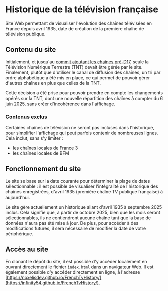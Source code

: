 # Historique de la télévision française

Site Web permettant de visualiser l'évolution des chaînes télévisées en France depuis avril 1935, date de création de la première chaîne de télévision publique.

## Contenu du site

Initialement, et jusqu'au [commit ajoutant les chaînes pré-D17](https://github.com/InFinity54/FrenchTvHistory/commit/ec798766836461cc6f73b398e96a1ab877d973ee), seule la Télévision Numérique Terrestre (TNT) devait être gérée par le site. Finalement, plutôt que d'utiliser le canal de diffusion des chaînes, un tri par ordre alphabétique a été mis en place, ce qui permet de pouvoir gérer d'autres chaînes en plus que celles de la TNT.

Cette décision a été prise pour pouvoir prendre en compte les changements opérés sur la TNT, dont une nouvelle répartition des chaînes à compter du 6 juin 2025, sans créer d'incohérence dans l'affichage.

### Contenus exclus

Certaines chaînes de télévision ne seront pas incluses dans l'historique, pour simplifier l'affichage qui peut parfois contenir de nombreuses lignes. Cela inclut, sans s'y limiter :

* les chaînes locales de France 3
* les chaînes locales de BFM

## Fonctionnement du site

Le site se base sur la date courante pour déterminer la plage de dates sélectionnable : il est possible de visualiser l'intégralité de l'historique des chaînes enregistrées, d'avril 1935 (première chaîne TV publique française) à aujourd'hui.

Le site gère actuellement un historique allant d'avril 1935 à septembre 2025 inclus. Cela signifie que, à partir de octobre 2025, bien que les mois seront sélectionnables, ils ne contiendront aucune chaîne tant que la base de données n'aura pas été mise à jour. De plus, pour accéder à des modifications futures, il sera nécessaire de modifier la date de votre périphérique.

## Accès au site

En clonant le dépôt du site, il est possible d'y accéder localement en ouvrant directement le fichier `index.html` dans un navigateur Web. Il est également possible d'y accéder directement en ligne, à l'adresse [https://noxelisdev.github.io/FrenchTvHistory/](https://infinity54.github.io/FrenchTvHistory/).